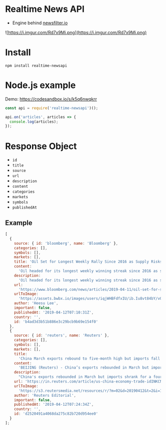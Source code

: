 # Realtime News API

- Engine behind [newsfilter.io](https://newsfilter.io)

![https://i.imgur.com/Rd7x9Mi.png](https://i.imgur.com/Rd7x9Mi.png)

# Install

`npm install realtime-newsapi`

# Node.js example

Demo: https://codesandbox.io/s/k5q6nwqkrr

```js
const api = require('realtime-newsapi')();

api.on('articles', articles => {
  console.log(articles);
});
```

# Response Object

- `id`
- `title`
- `source`
- `url`
- `description`
- `content`
- `categories`
- `markets`
- `symbols`
- `publishedAt`

## Example

```js
[
  {
    source: { id: 'bloomberg', name: 'Bloomberg' },
    categories: [],
    symbols: [],
    markets: [],
    title: 'Oil Set for Longest Weekly Rally Since 2016 as Supply Risks Rise',
    content:
      'Oil headed for its longest weekly winning streak since 2016 as supply disruptions in Libya and Venezuela persist at a time when the OPEC+ coalition is showing record compliance with its pledged output cuts.\r\nFutures in New York rose 0.4 percent Friday and are… [+3809 chars]',
    description:
      'Oil headed for its longest weekly winning streak since 2016 as supply disruptions in Libya and Venezuela persist at a time when the OPEC+ coalition is showing record compliance with its pledged output cuts.',
    url:
      'https://www.bloomberg.com/news/articles/2019-04-11/oil-set-for-sixth-straight-weekly-gain-on-tighter-global-supply',
    urlToImage:
      'https://assets.bwbx.io/images/users/iqjWHBFdfxIU/ib.Iu8vt84bY/v0/1200x800.jpg',
    author: 'Heesu Lee',
    important: false,
    publishedAt: '2019-04-12T07:10:31Z',
    country: '',
    id: 'b4ad3d3b51b886e3c29bcb9b69e154f0'
  },
  {
    source: { id: 'reuters', name: 'Reuters' },
    categories: [],
    symbols: [],
    markets: [],
    title:
      'China March exports rebound to five-month high but imports fall more than expected',
    content:
      'BEIJING (Reuters) - China’s exports rebounded in March but imports shrank for a fourth straight month and at a sharper pace, painting a mixed picture of the economy as trade talks with the United States reach their endgame. \r\nInvestors are hoping for more sig… [+4165 chars]',
    description:
      "China's exports rebounded in March but imports shrank for a fourth straight month and at a sharper pace, painting a mixed picture of the economy as trade talks with the United States reach their endgame.",
    url: 'https://in.reuters.com/article/us-china-economy-trade-idINKCN1RO0Q7',
    urlToImage:
      'https://s3.reutersmedia.net/resources/r/?m=02&d=20190412&t=2&i=1376156960&w=1200&r=LYNXNPEF3B0HK',
    author: 'Reuters Editorial',
    important: false,
    publishedAt: '2019-04-12T07:24:34Z',
    country: '',
    id: 'd2520491a4068da275c82b720d954ee0'
  }
];
```
